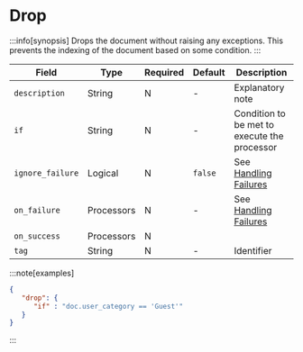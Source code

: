 # Drop

:::info[synopsis]
Drops the document without raising any exceptions. This prevents the indexing of the document based on some condition.
:::

|Field|Type|Required|Default|Description|
|---|---|---|---|---|
|`description`|String|N|-|Explanatory note|
|`if`|String|N|-|Condition to be met to execute the processor|
|`ignore_failure`|Logical|N|`false`|See [Handling Failures](../pipes/handling-failures.md)|
|`on_failure`|Processors|N|-|See [Handling Failures](../pipes/handling-failures.md)|
|`on_success`|Processors|N|||
|`tag`|String|N|-|Identifier|

:::note[examples]
```json
{
   "drop": {
      "if" : "doc.user_category == 'Guest'"
   }
}
```
:::
